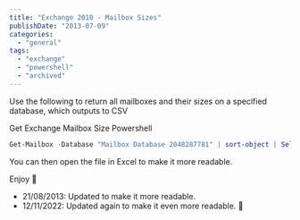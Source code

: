 ```yaml
---
title: "Exchange 2010 - Mailbox Sizes"
publishDate: "2013-07-09"
categories: 
  - "general"
tags: 
  - "exchange"
  - "powershell"
  - "archived"
---
```


Use the following to return all mailboxes and their sizes on a specified database, which outputs to CSV

Get Exchange Mailbox Size Powershell  

```powershell
Get-Mailbox -Database "Mailbox Database 2048287781" | sort-object | Select-Object name,alias,servername,ProhibitSendQuota,IssueWarningQuota,MaxReceiveSize,MaxSendSize,DisplayName,Database, PrimarySmtpAddress,ProhibitSendReceiveQuota,@{n="Size(KB)";e = {$MBXstat = Get-MailboxStatistics $\_.name; $MBXstat.totalItemsize}},@{n="Items"; e = {$MBXstat = Get-MailboxStatistics $\_.name ; $MBXstat.itemcount; $MBXstat.storageLimitStatus}} | Export-Csv C:output.csv
```

You can then open the file in Excel to make it more readable.

Enjoy 🙂

* 21/08/2013: Updated to make it more readable.
* 12/11/2022: Updated again to make it even more readable. 🙂
